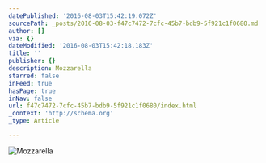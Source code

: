 ```yaml
---
datePublished: '2016-08-03T15:42:19.072Z'
sourcePath: _posts/2016-08-03-f47c7472-7cfc-45b7-bdb9-5f921c1f0680.md
author: []
via: {}
dateModified: '2016-08-03T15:42:18.183Z'
title: ''
publisher: {}
description: Mozzarella
starred: false
inFeed: true
hasPage: true
inNav: false
url: f47c7472-7cfc-45b7-bdb9-5f921c1f0680/index.html
_context: 'http://schema.org'
_type: Article

---
```

![Mozzarella](https://the-grid-user-content.s3-us-west-2.amazonaws.com/388caaa5-0bfc-4391-8878-ef62dd9e97c4.jpg)